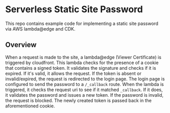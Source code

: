 # Serverless Static Site Password

This repo contains example code for implementing a static site password via AWS lambda@edge and CDK.

## Overview

When a request is made to the site, a lambda@edge (Viewer Certificate) is triggered by cloudfront. This lambda checks for the presence of a cookie that contains a signed token. It validates the signature and checks if it is expired. If it's valid, it allows the request. If the token is absent or invalid/expired, the request is redirected to the login page. The login page is configured to send the password to a `/_callback` route. When the lambda is triggered, it checks the request uri to see if it matched `_callback`. If it does, it validates the password and issues a new token. If the password is invalid, the request is blocked. The newly created token is passed back in the aforementioned cookie.